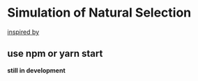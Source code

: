 # Simulation of Natural Selection 
[inspired by]("https://www.youtube.com/watch?v=0ZGbIKd0XrM")

## use npm or yarn start
**still in development**